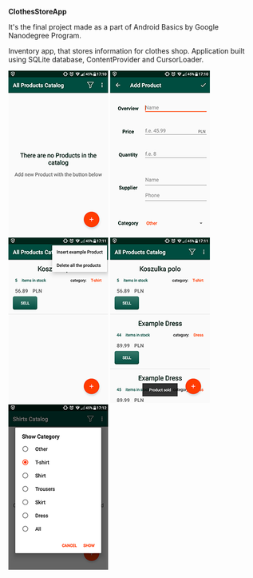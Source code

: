 **ClothesStoreApp**

It's the final project made as a part of Android Basics by Google Nanodegree Program.

Inventory app, that stores information for clothes shop.
Application built using SQLite database, ContentProvider and CursorLoader.

![Clothes Stope App](csa_1.png)
![Clothes Stope App](csa_2.png)
![Clothes Stope App](csa_3.png)
![Clothes Stope App](csa_4.png)
![Clothes Stope App](csa_5.png)


